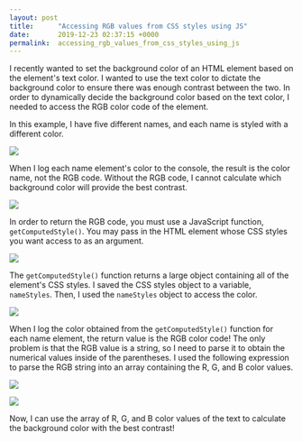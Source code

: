 ```yaml
---
layout: post
title:      "Accessing RGB values from CSS styles using JS"
date:       2019-12-23 02:37:15 +0000
permalink:  accessing_rgb_values_from_css_styles_using_js
---
```



I recently wanted to set the background color of an HTML element based on the element's text color. I wanted to use the text color to dictate the background color to ensure there was enough contrast between the two. In order to dynamically decide the background color based on the text color, I needed to access the RGB color code of the element.

In this example, I have five different names, and each name is styled with a different color.

![](https://i.imgur.com/Vy7Cb7j.png)

When I log each name element's color to the console, the result is the color name, not the RGB code. Without the RGB code, I cannot calculate which background color will provide the best contrast.

![](https://i.imgur.com/9GtE3ZG.png)

In order to return the RGB code, you must use a JavaScript function, `getComputedStyle()`. You may pass in the HTML element whose CSS styles you want access to as an argument.

![](https://i.imgur.com/12FqWSi.png)

The `getComputedStyle()` function returns a large object containing all of the element's CSS styles. I saved the CSS styles object to a variable, `nameStyles`. Then, I used the `nameStyles` object to access the color.

![](https://i.imgur.com/Ig3FIHu.png)

When I log the color obtained from the `getComputedStyle()` function for each name element, the return value is the RGB color code! The only problem is that the RGB value is a string, so I need to parse it to obtain the numerical values inside of the parentheses. I used the following expression to parse the RGB string into an array containing the R, G, and B color values.

![](https://i.imgur.com/83Qb1gy.png)

![](https://i.imgur.com/nFjvLf4.png)

Now, I can use the array of R, G, and B color values of the text to calculate the background color with the best contrast!

